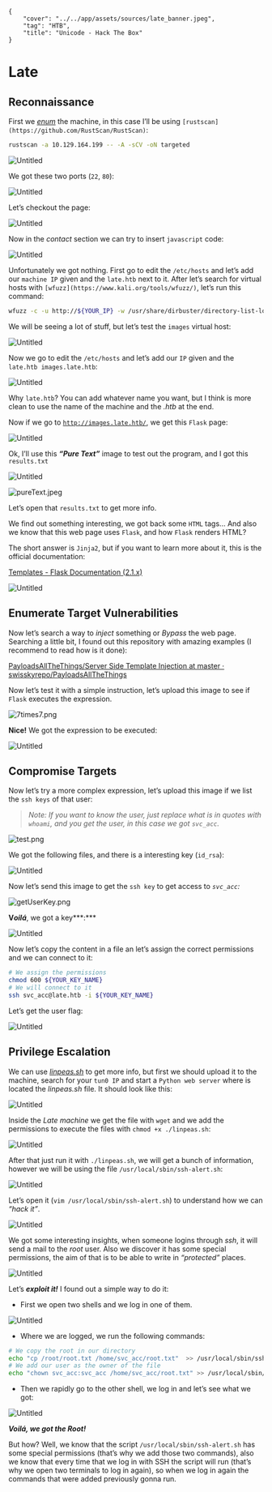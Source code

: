 ```metadata
{
    "cover": "../../app/assets/sources/late_banner.jpeg",
    "tag": "HTB",
    "title": "Unicode - Hack The Box"
}
```

# Late

## Reconnaissance

First we *[enum](https://en.wikipedia.org/wiki/Network_enumeration)* the machine, in this case I’ll be using `[rustscan](https://github.com/RustScan/RustScan)`:

```bash
rustscan -a 10.129.164.199 -- -A -sCV -oN targeted
```

![Untitled](../../app/assets/sources/HTB-Late-Untitled.png)

We got these two ports (`22`, `80`):

![Untitled](../../app/assets/sources/HTB-Late-Untitled%201.png)

Let’s checkout the page:

![Untitled](../../app/assets/sources/HTB-Late-Untitled%202.png)

Now in the *contact* section we can try to insert `javascript` code: 

![Untitled](../../app/assets/sources/HTB-Late-Untitled%203.png)

Unfortunately we got nothing. First go to edit the `/etc/hosts` and let’s add our `machine IP` given and the `late.htb` next to it. After let’s search for virtual hosts with `[wfuzz](https://www.kali.org/tools/wfuzz/)`, let’s run this command:

```bash
wfuzz -c -u http://${YOUR_IP} -w /usr/share/dirbuster/directory-list-lowercase-2.3-medium.txt -H 'Host: FUZZ.late.htb'
```

We will be seeing a lot of stuff, but let’s test the `images` virtual host:

![Untitled](../../app/assets/sources/HTB-Late-Untitled%204.png)

Now we go to edit the `/etc/hosts` and let’s add our `IP` given and the `late.htb images.late.htb`:

![Untitled](../../app/assets/sources/HTB-Late-Untitled%205.png)

Why `late.htb`? You can add whatever name you want, but I think is more clean to use the name of the machine and the *.htb* at the end.

Now if we go to [`http://images.late.htb/`](http://images.late.htb/), we get this `Flask` page:

![Untitled](../../app/assets/sources/HTB-Late-Untitled%206.png)

Ok, I’ll use this ***“Pure Text”*** image to test out the program, and I got this `results.txt`

![Untitled](../../app/assets/sources/HTB-Late-Untitled%207.png)

![pureText.jpeg](../../app/assets/sources/HTB-Late-pureText.jpeg)

Let’s open that `results.txt` to get more info.

We find out something interesting, we got back some `HTML` tags... And also we know that this web page uses `Flask`, and how `Flask` renders HTML?

The short answer is `Jinja2`, but if you want to learn more about it, this is the official documentation:

[Templates - Flask Documentation (2.1.x)](https://flask.palletsprojects.com/en/2.1.x/templating/)

![Untitled](../../app/assets/sources/HTB-Late-Untitled%208.png)

## Enumerate Target Vulnerabilities

Now let’s search a way to *inject* something or *Bypass* the web page. Searching a little bit, I found out this repository with amazing examples (I recommend to read how is it done):

[PayloadsAllTheThings/Server Side Template Injection at master · swisskyrepo/PayloadsAllTheThings](https://github.com/swisskyrepo/PayloadsAllTheThings/tree/master/Server%20Side%20Template%20Injection#jinja2)

Now let’s test it with a simple instruction, let’s upload this image to see if `Flask` executes the expression.

![7times7.png](../../app/assets/sources/HTB-Late-7times7.png)

**Nice!** We got the expression to be executed:

![Untitled](../../app/assets/sources/HTB-Late-Untitled%209.png)

## Compromise Targets

Now let’s try a more complex expression, let’s upload this image if we list the `ssh keys` of that user:

> *Note: If you want to know the user, just replace what is in quotes with `whoami`, and you get the user, in this case we got `svc_acc`.*
> 

![test.png](../../app/assets/sources/HTB-Late-test.png)

We got the following files, and there is a interesting key (`id_rsa`):

![Untitled](../../app/assets/sources/HTB-Late-Untitled%2010.png)

Now let’s send this image to get the `ssh key` to get access to *`svc_acc`:*

![getUserKey.png](../../app/assets/sources/HTB-Late-getUserKey.png)

**V*oilá***, we got a key***:***

![Untitled](../../app/assets/sources/HTB-Late-Untitled%2011.png)

Now let’s copy the content in a file an let’s assign the correct permissions and we can connect to it:

```bash
# We assign the permissions
chmod 600 ${YOUR_KEY_NAME}
# We will connect to it
ssh svc_acc@late.htb -i ${YOUR_KEY_NAME}
```

Let’s get the user flag:

![Untitled](../../app/assets/sources/HTB-Late-Untitled%2012.png)

## Privilege Escalation

We can use *[linpeas.sh](https://github.com/carlospolop/PEASS-ng/)* to get more info, but first we should upload it to the machine, search for your `tun0 IP` and start a `Python web server` where is located the *linpeas.sh* file. It should look like this:

![Untitled](../../app/assets/sources/HTB-Late-Untitled%2013.png)

Inside the *Late machine* we get the file with `wget` and we add the permissions to execute the files with `chmod +x ./linpeas.sh`:

![Untitled](../../app/assets/sources/HTB-Late-Untitled%2014.png)

After that just run it with `./linpeas.sh`, we will get a bunch of information, however we will be using the file `/usr/local/sbin/ssh-alert.sh`:

![Untitled](../../app/assets/sources/HTB-Late-Untitled%2015.png)

Let’s open it (`vim /usr/local/sbin/ssh-alert.sh`) to understand how we can *“hack it”*.

![Untitled](../../app/assets/sources/HTB-Late-Untitled%2016.png)

We got some interesting insights, when someone logins through *ssh*, it will send a mail to the *root* user. Also we discover it has some special permissions, the aim of that is to be able to write in *“protected”* places.

![Untitled](../../app/assets/sources/HTB-Late-Untitled%2017.png)

Let’s ***exploit it!*** I found out a simple way to do it:

- First we open two shells and we log in one of them.

![Untitled](../../app/assets/sources/HTB-Late-Untitled%2018.png)

- Where we are logged, we run the following commands:

```bash
# We copy the root in our directory
echo "cp /root/root.txt /home/svc_acc/root.txt"  >> /usr/local/sbin/ssh-alert.sh
# We add our user as the owner of the file
echo "chown svc_acc:svc_acc /home/svc_acc/root.txt" >> /usr/local/sbin/ssh-alert.sh
```

- Then we rapidly go to the other shell, we log in and let’s see what we got:

![Untitled](../../app/assets/sources/HTB-Late-Untitled%2019.png)

***Voilá, we got the Root!***

But how? Well, we know that the script `/usr/local/sbin/ssh-alert.sh` has some special permissions (that’s why we add those two commands), also we know that every time that we log in with SSH the script will run (that’s why we open two terminals to log in again), so when we log in again the commands that were added previously gonna run.